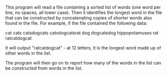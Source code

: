 This program will read a file containing a sorted list of words (one word per line, no spaces, all lower case). Then it identifies the longest word in the file that can be constructed by concatenating copies of shorter words also found in the file.
For example, if the file contained the following data:

cat
cats
catsdogcats
catxdogcatsrat
dog
dogcatsdog
hippopotamuses
rat
ratcatdogcat

It will output "ratcatdogcat" - at 12 letters, it is the longest word made up of other words in the list.

The program will then go on to report how many of the words in the list can be constructed from words in the list.


